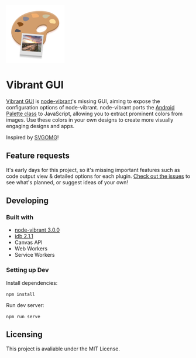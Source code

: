 <img src="img/logo/logo.png" height="160" width="160">

# Vibrant GUI

[Vibrant GUI](https://notwoods.github.io/vibrant-gui) is [node-vibrant](https://github.com/akfish/node-vibrant)'s missing GUI, aiming to expose the configuration options of node-vibrant. node-vibrant ports the [Android Palette class](https://developer.android.com/training/material/palette-colors.html) to JavaScript, allowing you to extract prominent colors from images. Use these colors in your own designs to create more visually engaging designs and apps.

Inspired by [SVGOMG](https://jakearchibald.github.io/svgomg/)!

## Feature requests

It's early days for this project, so it's missing important features such as code output view & detailed options for each plugin. [Check out the issues](https://github.com/NotWoods/vibrant-gui/issues) to see what's planned, or suggest ideas of your own!

## Developing

### Built with
- [node-vibrant 3.0.0](https://github.com/akfish/node-vibrant)
- [idb 2.1.1](https://github.com/jakearchibald/idb)
- Canvas API
- Web Workers
- Service Workers

### Setting up Dev
Install dependencies:

```shell
npm install
```

Run dev server:

```shell
npm run serve
```

## Licensing
This project is avaliable under the MIT License.
